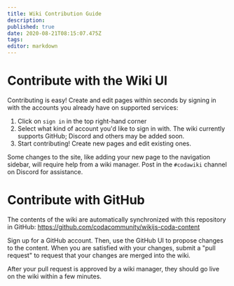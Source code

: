 ```yaml
---
title: Wiki Contribution Guide
description: 
published: true
date: 2020-08-21T08:15:07.475Z
tags: 
editor: markdown
---
```


# Contribute with the Wiki UI

Contributing is easy!  Create and edit pages within seconds by signing in with the accounts you already have on supported services:

1. Click on `sign in` in the top right-hand corner
2. Select what kind of account you'd like to sign in with. The wiki currently supports GitHub; Discord and others may be added soon.
3. Start contributing!  Create new pages and edit existing ones.

Some changes to the site, like adding your new page to the navigation sidebar, will require help from a wiki manager. Post in the `#codawiki` channel on Discord for assistance.


# Contribute with GitHub

The contents of the wiki are automatically synchronized with this repository in GitHub: https://github.com/codacommunity/wikijs-coda-content

Sign up for a GitHub account.  Then, use the GitHub UI to propose changes to the content.  When you are satisfied with your changes, submit a "pull request" to request that your changes are merged into the wiki.

After your pull request is approved by a wiki manager, they should go live on the wiki within a few minutes.